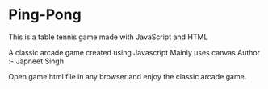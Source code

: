 # Ping-Pong
This is a table tennis game made with JavaScript and HTML

A classic arcade game created using Javascript Mainly uses canvas Author :- Japneet Singh

Open game.html file in any browser and enjoy the classic arcade game.
